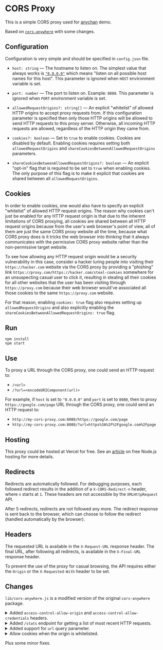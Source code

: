 # CORS Proxy

This is a simple CORS proxy used for [anychan](https://gitlab.com/catamphetamine/anychan) demo.

Based on [`cors-anywhere`](https://github.com/Rob--W/cors-anywhere) with some changes.

## Configuration

Configuration is very simple and should be specified in `config.json` file.

* `host: string` — The hostname to listen on. The simplest value that always works is [`"0.0.0.0"`](https://www.howtogeek.com/225487/what-is-the-difference-between-127.0.0.1-and-0.0.0.0/) which means "listen on all possible host names for this host". This parameter is ignored when `HOST` environment variable is set.

* `port: number` — The port to listen on. Example: `8080`. This parameter is ignored when `PORT` environment variable is set.

* `allowedRequestOrigins?: string[]` — An explicit "whitelist" of allowed HTTP origins to accept proxy requests from. If this configuration parameter is specified then only those HTTP origins will be allowed to send HTTP requests to this proxy server. Otherwise, all incoming HTTP requests are allowed, regardless of the HTTP origin they came from.

* `cookies?: boolean` — Set to `true` to enable cookies. Cookies are disabled by default. Enabling cookies requires setting both `allowedRequestOrigins` and `shareCookiesBetweenAllowedRequestOrigins` parameters.

* `shareCookiesBetweenAllowedRequestOrigins?: boolean` — An explicit "opt-in" flag that is required to be set to `true` when enabling cookies. The only purpose of this flag is to make it explicit that cookies are shared between all `allowedRequestOrigins`.

## Cookies

In order to enable cookies, one would also have to specify an explicit "whitelist" of allowed HTTP request origins. The reason why cookies can't just be enabled for any HTTP request origin is that due to the inherent limitations of CORS proxying, all cookies are shared between all HTTP request origins because from the user's web browser's point of view, all of them are just the same CORS proxy website all the time, because what CORS proxy does is it tricks the web browser into thinking that it always communicates with the permissive CORS proxy website rather than the non-permissive target website.

To see how allowing any HTTP request origin would be a security vulnerability in this case, consider a hacker luring people into visiting their `https://hacker.com` website via the CORS proxy by providing a "phishing" link `https://proxy.com/https://hacker.com/steal-cookies` somewhere for an unsuspecting casual user to click it, resulting in stealing all their cookies for all other websites that the user has been visiting through `https://proxy.com` because their web browser would've associated all those cookies to the same `https://proxy.com` website.

For that reason, enabling `cookies: true` flag also requires setting up `allowedRequestOrigins` and also explicitly enabling the `shareCookiesBetweenAllowedRequestOrigins: true` flag.

## Run

```
npm install
npm start
```

## Use

To proxy a URL through the CORS proxy, one could send an HTTP request to:

* `/<url>`
* `/?url=<encodeURIComponent(url)>`

For example, if `host` is set to `"0.0.0.0"` and `port` is set to `8080`, then to proxy `https://google.com/page` URL through the CORS proxy, one could send an HTTP request to:

* `http://my-cors-proxy.com:8080/https://google.com/page`
* `http://my-cors-proxy.com:8080/?url=https%3A%2F%2Fgoogle.com%2Fpage`

## Hosting

This proxy could be hosted at Vercel for free. See an [article](https://geshan.com.np/blog/2021/01/free-nodejs-hosting/) on free Node.js hosting for more details.

## Redirects

Redirects are automatically followed. For debugging purposes, each followed redirect results
in the addition of a `X-CORS-Redirect-n` header, where `n` starts at `1`. These headers are not
accessible by the `XMLHttpRequest` API.

After 5 redirects, redirects are not followed any more. The redirect response is sent back
to the browser, which can choose to follow the redirect (handled automatically by the browser).

## Headers

The requested URL is available in the `X-Request-URL` response header.
The final URL, after following all redirects, is available in the `X-Final-URL` response header.

To prevent the use of the proxy for casual browsing, the API requires either the `Origin`
or the `X-Requested-With` header to be set.

## Changes

`lib/cors-anywhere.js` is a modified version of the original `cors-anywhere` package.

<details>
<summary>Added <code>access-control-allow-origin</code> and <code>access-control-allow-credentials</code> headers.</summary>

######

```js
var config = require('../config.json');
var allowedOrigins = config.origins;
```

```js
function withCORS(headers, request) {
  var allowedOrigin = allowedOrigins[0];
  if (allowedOrigins.indexOf(request.headers['origin']) >= 0) {
    allowedOrigin = request.headers['origin'];
  }
  headers['access-control-allow-origin'] = allowedOrigin;
  headers['access-control-allow-credentials'] = true;
  ...
}
```
</details>

<details>
<summary>Added <code>/stats</code> endpoint for getting a list of most recent HTTP requests.</summary>

######

```js
function getHandler() {
  ...

  var latestRequests = [];
  var MAX_LATEST_REQUESTS = 5000;

  return function(req, res) {
    ...
    if (req.url === '/stats') {
      res.writeHead(200, {'Content-Type': 'text/plain; charset=utf-8'});
      res.end(randomizeIps(latestRequests).map(({ time, ip, location }) => {
        return `${formatDate(new Date(time))} · ${ip} · ${location.host}${location.pathname}`
      }).join('\n'));
      return;
    }
    ...
  }
}
```
</details>

<details>
<summary>Added support for <code>url</code> query parameter.</summary>

######

```js
function parseURL(url) {
  return new URL(url);
}
```

```js
function isRequestedOverHttps(req) {
  // https://stackoverflow.com/questions/10348906/how-to-know-if-a-request-is-http-or-https-in-node-js
  return req.connection.encrypted || /^\s*https/.test(req.headers['x-forwarded-proto']);
}

function getOrigin(req) {
  // Get the "origin" of the incoming HTTP request.
  // Example: "https://proxy.com".
  //
  // "Origin" header might not be present.
  // "Host" header is always present.
  //
  return req.headers.origin || `http${isRequestedOverHttps(req) ? 's' : ''}://${req.headers.host}`;
}
```

```js
function getHandler(options, proxy) {
  ...

  return function(req, res) {
    ...

    // "Host" HTTP header is always present.
    // "Origin" HTTP header might not be present.
    // The actual protocol is of no significance here.
    var requestLocation = parseURL(getOrigin(req) + req.url);
    var targetUrl = requestLocation.searchParams.get('url') || requestLocation.pathname.slice(1) + requestLocation.search + requestLocation.hash;

    // Get the "origin" of the incoming HTTP request.
    // Example: "https://proxy.com".
    //
    // "Origin" header might not be present.
    // "Host" header is always present.
    //
    var origin = getOrigin(req);

    ...
  }
}
```

```js
function proxyRequest(req, res, proxy) {
  var location = req.corsAnywhereRequestState.location;

  req.url = location.pathname + location.search + location.hash;

  ...
}
```
</details>

<details>
<summary>Allow cookies when the origin is whitelisted.</summary>

######

```js
function getHandler(options, proxy) {
  ...

  return function(req, res) {
    ...

    req.isWhitelistedOrigin = corsAnywhere.originWhitelist.indexOf(origin) >= 0;

    // Only allows forwarding cookies when the HTTP request
    // comes from an explicitly whitelisted HTTP origin.
    if (!req.isWhitelistedOrigin) {
      // "Cookie2" HTTP header is deprecated.
      // https://www.geeksforgeeks.org/http-headers-cookie2/
      ['cookie', 'cookie2'].forEach(function(header) {
        delete req.headers[header];
      });
    }

    ...
  }
}
```

```js
function onProxyResponse(proxy, proxyReq, proxyRes, req, res) {
  ...

  // Strip cookies when the origin is not whitelisted.
  if (!req.isWhitelistedOrigin) {
    delete proxyRes.headers['set-cookie'];
    // "Set-Cookie2" HTTP header is deprecated as of RFC6265 and should not be used.
    // https://stackoverflow.com/questions/9462180/difference-between-set-cookie2-and-set-cookie
    delete proxyRes.headers['set-cookie2'];
  }
}
```
</details>

Plus some minor fixes.
